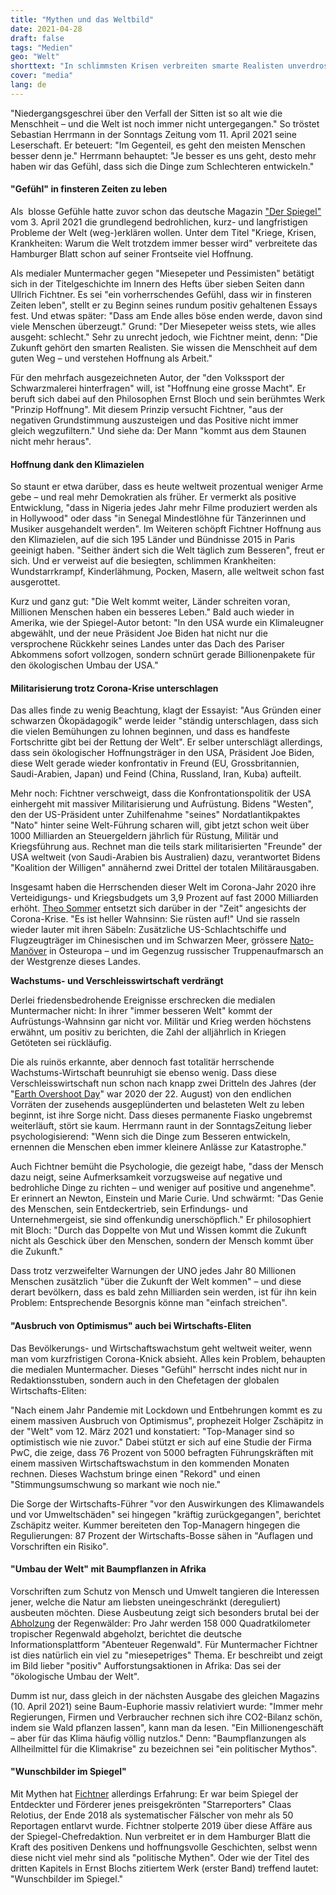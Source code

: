```yaml
---
title: "Mythen und das Weltbild"
date: 2021-04-28
draft: false
tags: "Medien"
geo: "Welt"
shorttext: "In schlimmsten Krisen verbreiten smarte Realisten unverdrossen neue Hoffnung. Ihre Tricks: Ausblenden, Abstreiten, Aufbauschen."
cover: "media"
lang: de
---
```


"Niedergangsgeschrei über den Verfall der Sitten ist so alt wie die Menschheit – und die Welt ist noch immer nicht untergegangen." So tröstet Sebastian Herrmann in der Sonntags Zeitung vom 11. April 2021 seine Leserschaft. Er beteuert: "Im Gegenteil, es geht den meisten Menschen besser denn je." Herrmann behauptet: "Je besser es uns geht, desto mehr haben wir das Gefühl, dass sich die Dinge zum Schlechteren entwickeln."

#### "Gefühl" in finsteren Zeiten zu leben

Als  blosse Gefühle hatte zuvor schon das deutsche Magazin ["Der Spiegel"](https://www.spiegel.de/psychologie/das-prinzip-hoffnung-das-rezept-fuer-die-zukunft-ist-smarter-realismus-a-6c1c267b-0002-0001-0000-000176982959 "Warum die Welt trotzdem immer besser wird") vom 3. April 2021 die grundlegend bedrohlichen, kurz- und langfristigen Probleme der Welt (weg-)erklären wollen. Unter dem Titel "Kriege, Krisen, Krankheiten: Warum die Welt trotzdem immer besser wird" verbreitete das Hamburger Blatt schon auf seiner Frontseite viel Hoffnung.

Als medialer Muntermacher gegen "Miesepeter und Pessimisten" betätigt sich in der Titelgeschichte im Innern des Hefts über sieben Seiten dann Ullrich Fichtner. Es sei "ein vorherrschendes Gefühl, dass wir in finsteren Zeiten leben", stellt er zu Beginn seines rundum positiv gehaltenen Essays fest. Und etwas später: "Dass am Ende alles böse enden werde, davon sind viele Menschen überzeugt." Grund: "Der Miesepeter weiss stets, wie alles ausgeht: schlecht." Sehr zu unrecht jedoch, wie Fichtner meint, denn: "Die Zukunft gehört den smarten Realisten. Sie wissen die Menschheit auf dem guten Weg – und verstehen Hoffnung als Arbeit."

Für den mehrfach ausgezeichneten Autor, der "den Volkssport der Schwarzmalerei hinterfragen" will, ist "Hoffnung eine grosse Macht". Er beruft sich dabei auf den Philosophen Ernst Bloch und sein berühmtes Werk "Prinzip Hoffnung". Mit diesem Prinzip versucht Fichtner, "aus der negativen Grundstimmung auszusteigen und das Positive nicht immer gleich wegzufiltern." Und siehe da: Der Mann "kommt aus dem Staunen nicht mehr heraus".

#### Hoffnung dank den Klimazielen

So staunt er etwa darüber, dass es heute weltweit prozentual weniger Arme gebe – und real mehr Demokratien als früher. Er vermerkt als positive Entwicklung, "dass in Nigeria jedes Jahr mehr Filme produziert werden als in Hollywood" oder dass "in Senegal Mindestlöhne für Tänzerinnen und Musiker ausgehandelt werden". Im Weiteren schöpft Fichtner Hoffnung aus den Klimazielen, auf die sich 195 Länder und Bündnisse 2015 in Paris geeinigt haben. "Seither ändert sich die Welt täglich zum Besseren", freut er sich. Und er verweist auf die besiegten, schlimmen Krankheiten: Wundstarrkrampf, Kinderlähmung, Pocken, Masern, alle weltweit schon fast ausgerottet.

Kurz und ganz gut: "Die Welt kommt weiter, Länder schreiten voran, Millionen Menschen haben ein besseres Leben." Bald auch wieder in Amerika, wie der Spiegel-Autor betont: "In den USA wurde ein Klimaleugner abgewählt, und der neue Präsident Joe Biden hat nicht nur die versprochene Rückkehr seines Landes unter das Dach des Pariser Abkommens sofort vollzogen, sondern schnürt gerade Billionenpakete für den ökologischen Umbau der USA."

#### Militarisierung trotz Corona-Krise unterschlagen

Das alles finde zu wenig Beachtung, klagt der Essayist: "Aus Gründen einer schwarzen Ökopädagogik" werde leider "ständig unterschlagen, dass sich die vielen Bemühungen zu lohnen beginnen, und dass es handfeste Fortschritte gibt bei der Rettung der Welt". Er selber unterschlägt allerdings, dass sein ökologischer Hoffnungsträger in den USA, Präsident Joe Biden, diese Welt gerade wieder konfrontativ in Freund (EU, Grossbritannien, Saudi-Arabien, Japan) und Feind (China, Russland, Iran, Kuba) aufteilt.

Mehr noch: Fichtner verschweigt, dass die Konfrontationspolitik der USA einhergeht mit massiver Militarisierung und Aufrüstung. Bidens "Westen", den der US-Präsident unter Zuhilfenahme "seines" Nordatlantikpaktes "Nato" hinter seine Welt-Führung scharen will, gibt jetzt schon weit über 1000 Milliarden an Steuergeldern jährlich für Rüstung, Militär und Kriegsführung aus. Rechnet man die teils stark militarisierten "Freunde" der USA weltweit (von Saudi-Arabien bis Australien) dazu, verantwortet Bidens "Koalition der Willigen" annähernd zwei Drittel der totalen Militärausgaben.  

Insgesamt haben die Herrschenden dieser Welt im Corona-Jahr 2020 ihre Verteidigungs- und Kriegsbudgets um 3,9 Prozent auf fast 2000 Milliarden erhöht. [Theo Sommer](https://www.zeit.de/politik/ausland/2021-03/militaerausgaben-corona-usa-china-russland-europa-verteidigung-weltpolitik-5vor8 "Die Welt könnte etwas weniger irre werden") entsetzt sich darüber in der "Zeit" angesichts der Corona-Krise. "Es ist heller Wahnsinn: Sie rüsten auf!" Und sie rasseln wieder lauter mit ihren Säbeln: Zusätzliche US-Schlachtschiffe und Flugzeugträger im Chinesischen und im Schwarzen Meer, grössere [Nato-Manöver](https://silviosiefke.de/blog/2021/04/20/die-goebbels-maschine-l%C3%A4uft/ "Die Goebbels Maschine läuft") in Osteuropa – und im Gegenzug russischer Truppenaufmarsch an der Westgrenze dieses Landes.

**Wachstums- und Verschleisswirtschaft verdrängt**

Derlei friedensbedrohende Ereignisse erschrecken die medialen Muntermacher nicht: In ihrer "immer besseren Welt" kommt der Aufrüstungs-Wahnsinn gar nicht vor. Militär und Krieg werden höchstens erwähnt, um positiv zu berichten, die Zahl der alljährlich in Kriegen Getöteten sei rückläufig.

Die als ruinös erkannte, aber dennoch fast totalitär herrschende Wachstums-Wirtschaft beunruhigt sie ebenso wenig. Dass diese Verschleisswirtschaft nun schon nach knapp zwei Dritteln des Jahres (der "[Earth Overshoot Day](https://www.umweltbundesamt.de/themen/earth-overshoot-day-2020-ressourcenbudget "Earth Overshoot Day 2020: Ressourcenbudget verbraucht")" war 2020 der 22. August) von den endlichen Vorräten der zusehends ausgeplünderten und belasteten Welt zu leben beginnt, ist ihre Sorge nicht. Dass dieses permanente Fiasko ungebremst weiterläuft, stört sie kaum. Herrmann raunt in der SonntagsZeitung lieber psychologisierend: "Wenn sich die Dinge zum Besseren entwickeln, ernennen die Menschen eben immer kleinere Anlässe zur Katastrophe."

Auch Fichtner bemüht die Psychologie, die gezeigt habe, "dass der Mensch dazu neigt, seine Aufmerksamkeit vorzugsweise auf negative und bedrohliche Dinge zu richten – und weniger auf positive und angenehme". Er erinnert an Newton, Einstein und Marie Curie. Und schwärmt: "Das Genie des Menschen, sein Entdeckertrieb, sein Erfindungs- und Unternehmergeist, sie sind offenkundig unerschöpflich." Er philosophiert mit Bloch: "Durch das Doppelte von Mut und Wissen kommt die Zukunft nicht als Geschick über den Menschen, sondern der Mensch kommt über die Zukunft."

Dass trotz verzweifelter Warnungen der UNO jedes Jahr 80 Millionen Menschen zusätzlich "über die Zukunft der Welt kommen" – und diese derart bevölkern, dass es bald zehn Milliarden sein werden, ist für ihn kein Problem: Entsprechende Besorgnis könne man "einfach streichen".

#### "Ausbruch von Optimismus" auch bei Wirtschafts-Eliten

Das Bevölkerungs- und Wirtschaftswachstum geht weltweit weiter, wenn man vom kurzfristigen Corona-Knick absieht. Alles kein Problem, behaupten die medialen Muntermacher. Dieses "Gefühl" herrscht indes nicht nur in Redaktionsstuben, sondern auch in den Chefetagen der globalen Wirtschafts-Eliten:

"Nach einem Jahr Pandemie mit Lockdown und Entbehrungen kommt es zu einem massiven Ausbruch von Optimismus", prophezeit Holger Zschäpitz in der "Welt" vom 12. März 2021 und konstatiert: "Top-Manager sind so optimistisch wie nie zuvor." Dabei stützt er sich auf eine Studie der Firma PwC, die zeige, dass 76 Prozent von 5000 befragten Führungskräften mit einem massiven Wirtschaftswachstum in den kommenden Monaten rechnen. Dieses Wachstum bringe einen "Rekord" und einen "Stimmungsumschwung so markant wie noch nie."

Die Sorge der Wirtschafts-Führer "vor den Auswirkungen des Klimawandels und vor Umweltschäden" sei hingegen "kräftig zurückgegangen", berichtet Zschäpitz weiter. Kummer bereiteten den Top-Managern hingegen die Regulierungen: 87 Prozent der Wirtschafts-Bosse sähen in "Auflagen und Vorschriften ein Risiko". 

#### "Umbau der Welt" mit Baumpflanzen in Afrika

Vorschriften zum Schutz von Mensch und Umwelt tangieren die Interessen jener, welche die Natur am liebsten uneingeschränkt (dereguliert) ausbeuten möchten. Diese Ausbeutung zeigt sich besonders brutal bei der [Abholzung](https://www.abenteuer-regenwald.de/wissen/abholzung "Der Regenwald wird zerstört") der Regenwälder: Pro Jahr werden 158 000 Quadratkilometer tropischer Regenwald abgeholzt, berichtet die deutsche Informationsplattform "Abenteuer Regenwald". Für Muntermacher Fichtner ist dies natürlich ein viel zu "miesepetriges" Thema. Er beschreibt und zeigt im Bild lieber "positiv" Aufforstungsaktionen in Afrika: Das sei der "ökologische Umbau der Welt".

Dumm ist nur, dass gleich in der nächsten Ausgabe des gleichen Magazins (10. April 2021) seine Baum-Euphorie massiv relativiert wurde: "Immer mehr Regierungen, Firmen und Verbraucher rechnen sich ihre CO2-Bilanz schön, indem sie Wald pflanzen lassen", kann man da lesen. "Ein Millionengeschäft – aber für das Klima häufig völlig nutzlos." Denn: "Baumpflanzungen als Allheilmittel für die Klimakrise" zu bezeichnen sei "ein politischer Mythos".

#### "Wunschbilder im Spiegel"

Mit Mythen hat [Fichtner](https://www.welt.de/wirtschaft/article200294560/Relotius-Affaere-Ungeloeste-Konflikte-beim-Spiegel.html "Ich fürchte, der Spiegel hat seinen Wesenskern verloren") allerdings Erfahrung: Er war beim Spiegel der Entdeckter und Förderer jenes preisgekrönten "Starreporters" Claas Relotius, der Ende 2018 als systematischer Fälscher von mehr als 50 Reportagen entlarvt wurde. Fichtner stolperte 2019 über diese Affäre aus der Spiegel-Chefredaktion. Nun verbreitet er in dem Hamburger Blatt die Kraft des positiven Denkens und hoffnungsvolle Geschichten, selbst wenn diese nicht viel mehr sind als "politische Mythen". Oder wie der Titel des dritten Kapitels in Ernst Blochs zitiertem Werk (erster Band) treffend lautet: "Wunschbilder im Spiegel." 

